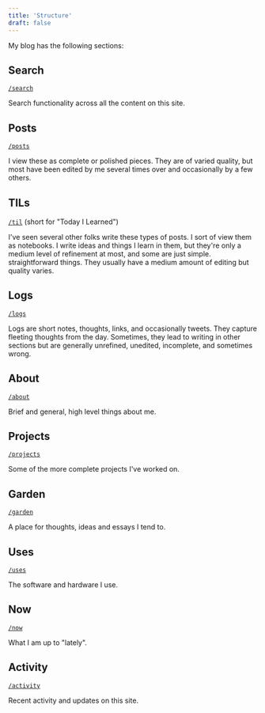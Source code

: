 ```yaml
---
title: 'Structure'
draft: false
---
```


My blog has the following sections:

## Search

[`/search`](/search)

Search functionality across all the content on this site.

## Posts

[`/posts`](/posts)

I view these as complete or polished pieces.
They are of varied quality, but most have been edited by me several times over and occasionally by a few others.

## TILs

[`/til`](/til) (short for "Today I Learned")

I've seen several other folks write these types of posts.
I sort of view them as notebooks.
I write ideas and things I learn in them, but they're only a medium level of refinement at most, and some are just simple. straightforward things.
They usually have a medium amount of editing but quality varies.

## Logs

[`/logs`](/logs)

Logs are short notes, thoughts, links, and occasionally tweets.
They capture fleeting thoughts from the day.
Sometimes, they lead to writing in other sections but are generally unrefined, unedited, incomplete, and sometimes wrong.

## About

[`/about`](/about)

Brief and general, high level things about me.

## Projects

[`/projects`](/projects)

Some of the more complete projects I've worked on.

## Garden

[`/garden`](/garden)

A place for thoughts, ideas and essays I tend to.

## Uses

[`/uses`](/uses)

The software and hardware I use.

## Now

[`/now`](/now)

What I am up to "lately".

## Activity

[`/activity`](/activity)

Recent activity and updates on this site.
